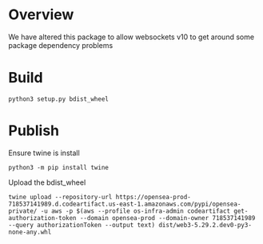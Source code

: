 # Overview

We have altered this package to allow websockets v10 to get around some package dependency problems

# Build

```
python3 setup.py bdist_wheel
```

# Publish

Ensure twine is install

```
python3 -m pip install twine
```

Upload the bdist_wheel

```
twine upload --repository-url https://opensea-prod-718537141989.d.codeartifact.us-east-1.amazonaws.com/pypi/opensea-private/ -u aws -p $(aws --profile os-infra-admin codeartifact get-authorization-token --domain opensea-prod --domain-owner 718537141989 --query authorizationToken --output text) dist/web3-5.29.2.dev0-py3-none-any.whl
```